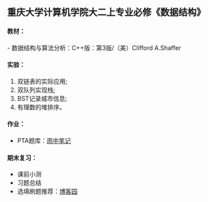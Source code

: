 ## 重庆大学计算机学院大二上专业必修《数据结构》

#### 教材：
 \- 数据结构与算法分析：C++版：第3版/（美）Clifford A.Shaffer

#### 实验：
 1. 双链表的实际应用;
 2. 双队列实现栈;
 3. BST记录城市信息;
 4. 有理数的堆排序。

#### 作业：
 - PTA题库：[雨中笔记](https://pta.hyluz.cn/)

#### 期末复习：
 - 课前小测
 - 习题总结
 - 选填刷题推荐：[博客园](https://www.cnblogs.com/nonlinearthink)